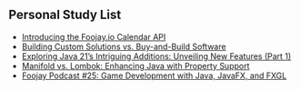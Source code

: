 ## Personal Study List
<!-- BLOG-POST-LIST:START -->
- [Introducing the Foojay.io Calendar API](https://foojay.io/today/foojay-calendar-api/)
- [Building Custom Solutions vs. Buy-and-Build Software](https://foojay.io/today/building-custom-solutions-vs-buy-and-build-software/)
- [Exploring Java 21’s Intriguing Additions: Unveiling New Features &lpar;Part 1&rpar;](https://foojay.io/today/exploring-java-21s-intriguing-additions-unveiling-new-features-part-1/)
- [Manifold vs. Lombok: Enhancing Java with Property Support](https://foojay.io/today/manifold-vs-lombok-enhancing-java-with-property-support/)
- [Foojay Podcast #25: Game Development with Java, JavaFX, and FXGL](https://foojay.io/today/foojay-podcast-25/)
<!-- BLOG-POST-LIST:END -->  
